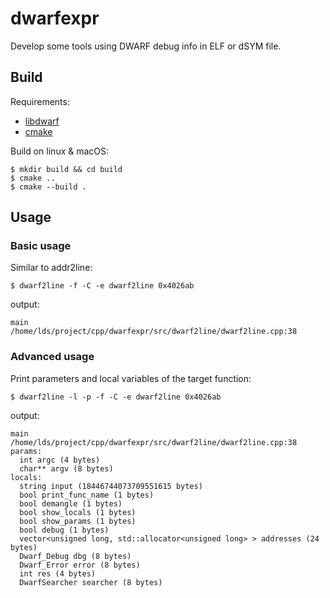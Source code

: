 # dwarfexpr

Develop some tools using DWARF debug info in ELF or dSYM file.

## Build

Requirements:
* [libdwarf](https://github.com/davea42/libdwarf-code)
* [cmake](https://cmake.org/)

Build on linux & macOS:
```
$ mkdir build && cd build
$ cmake ..
$ cmake --build .
```

## Usage

### Basic usage

Similar to addr2line:

```
$ dwarf2line -f -C -e dwarf2line 0x4026ab
```
output:
```
main
/home/lds/project/cpp/dwarfexpr/src/dwarf2line/dwarf2line.cpp:38
```

### Advanced usage

Print parameters and local variables of the target function:

```
$ dwarf2line -l -p -f -C -e dwarf2line 0x4026ab
```
output:
```
main
/home/lds/project/cpp/dwarfexpr/src/dwarf2line/dwarf2line.cpp:38
params:
  int argc (4 bytes)
  char** argv (8 bytes)
locals:
  string input (18446744073709551615 bytes)
  bool print_func_name (1 bytes)
  bool demangle (1 bytes)
  bool show_locals (1 bytes)
  bool show_params (1 bytes)
  bool debug (1 bytes)
  vector<unsigned long, std::allocator<unsigned long> > addresses (24 bytes)
  Dwarf_Debug dbg (8 bytes)
  Dwarf_Error error (8 bytes)
  int res (4 bytes)
  DwarfSearcher searcher (8 bytes)
```
